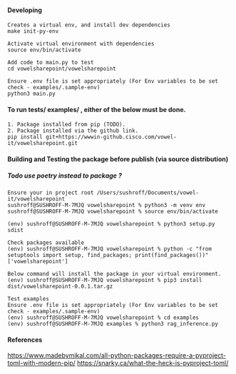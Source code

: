 #### Developing
```
Creates a virtual env, and install dev dependencies
make init-py-env

Activate virtual environment with dependencies
source env/bin/activate

Add code to main.py to test
cd vowelsharepoint/vowelsharepoint

Ensure .env file is set appropriately (For Env variables to be set check - examples/.sample-env)
python3 main.py
```

#### To run tests/ examples/ , either of the below must be done.
```
1. Package installed from pip (TODO).
2. Package installed via the github link.
pip install git+https://wwwin-github.cisco.com/vowel-it/vowelsharepoint.git
```


#### Building and Testing the package before publish (via source distribution)
##### Todo use poetry instead to package ?
```
Ensure your in project root /Users/sushroff/Documents/vowel-it/vowelsharepoint
sushroff@SUSHROFF-M-7MJQ vowelsharepoint % python3 -m venv env     
sushroff@SUSHROFF-M-7MJQ vowelsharepoint % source env/bin/activate 

(env) sushroff@SUSHROFF-M-7MJQ vowelsharepoint % python3 setup.py sdist  

Check packages available 
(env) sushroff@SUSHROFF-M-7MJQ vowelsharepoint % python -c "from setuptools import setup, find_packages; print(find_packages())"
['vowelsharepoint']

Below command will install the package in your virtual environment.
(env) sushroff@SUSHROFF-M-7MJQ vowelsharepoint % pip3 install dist/vowelsharepoint-0.0.1.tar.gz

Test examples
Ensure .env file is set appropriately (For Env variables to be set check - examples/.sample-env)
(env) sushroff@SUSHROFF-M-7MJQ vowelsharepoint % cd examples 
(env) sushroff@SUSHROFF-M-7MJQ examples % python3 rag_inference.py

```

#### References
https://www.madebymikal.com/all-python-packages-require-a-pyproject-toml-with-modern-pip/
https://snarky.ca/what-the-heck-is-pyproject-toml/

